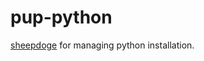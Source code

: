 # pup-python

[sheepdoge](https://github.com/mattjmcnaughton/sheepdoge) for managing python
installation.
